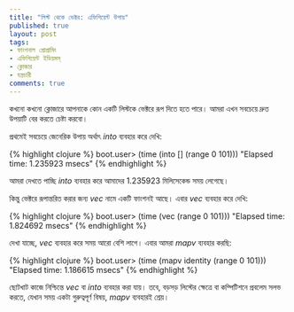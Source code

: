 ```yaml
---
title: "লিস্ট থেকে ভেক্টর: এফিশিয়েন্ট উপায়"
published: true
layout: post
tags:
- ফাংশনাল প্রোগ্রামিং
- এফিশিয়েন্ট ইডিয়মস্
- ক্লোজার
- যন্ত্রচারী
comments: true
---
```

কখনো কখনো ক্লোজারে আপনাকে কোন একটি লিস্টকে ভেক্টরে রূপ দিতে হতে পারে। আমরা এখন সবচেয়ে দ্রুত উপয়াটি বের করতে চেষ্টা করবো।

প্রথমেই সবচেয়ে জেনেরিক উপায় অর্থাৎ _into_ ব্যবহার করে দেখি:

{% highlight clojure %}
boot.user> (time (into [] (range 0 101)))
"Elapsed time: 1.235923 msecs"
{% endhighlight %}

আমরা দেখতে পাচ্ছি _into_ ব্যবহার করে আমাদের 1.235923 মিলিসেকেন্ড সময় লেগেছে।

কিন্তু ভেক্টরে রূপান্তরিত করার জন্য _vec_ নামে একটি ফাংশনই আছে। এবার _vec_ ব্যবহার করে দেখি:

{% highlight clojure %}
boot.user> (time (vec (range 0 101)))
"Elapsed time: 1.824692 msecs"
{% endhighlight %}

দেখা যাচ্ছে, _vec_ ব্যবহার করে সময় আরো বেশি লাগে। এবার আমরা _mapv_ ব্যবহার করছি: 

{% highlight clojure %}
boot.user> (time (mapv identity (range 0 101)))
"Elapsed time: 1.186615 msecs"
{% endhighlight %}

ছোটখাট কাজে নিশ্চিন্তে _vec_ বা _into_ ব্যবহার করা যায়। তবে, বড়সড় লিস্টের ক্ষেত্রে বা কম্পিটিশনে প্রবলেম সলভ করতে, যেখান সময় একটা গুরুত্বপূর্ণ বিষয়, _mapv_ ব্যবহারই শ্রেয়।